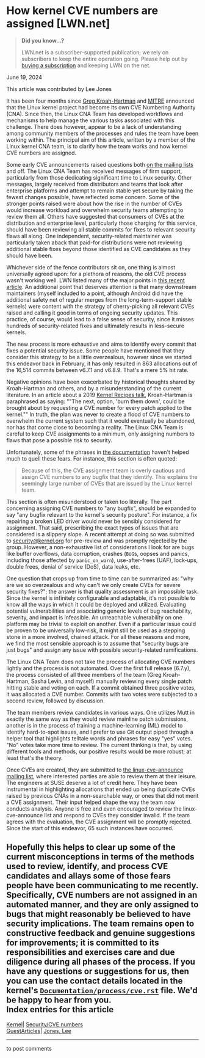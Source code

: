 # How kernel CVE numbers are assigned [LWN.net]

> **Did you know...?**
> 
> LWN.net is a subscriber-supported publication; we rely on subscribers to keep the entire operation going. Please help out by [buying a subscription](/Promo/nst-nag4/subscribe) and keeping LWN on the net. 

June 19, 2024

This article was contributed by Lee Jones

It has been four months since [Greg Kroah-Hartman](http://www.kroah.com/log/blog/2024/02/13/linux-is-a-cna/) and [MITRE](https://www.cve.org/Media/News/item/news/2024/02/13/kernel-org-Added-as-CNA) announced that the Linux kernel project had become its own CVE Numbering Authority (CNA). Since then, the Linux CNA Team has developed workflows and mechanisms to help manage the various tasks associated with this challenge. There does however, appear to be a lack of understanding among community members of the processes and rules the team have been working within. The principal aim of this article, written by a member of the Linux kernel CNA team, is to clarify how the team works and how kernel CVE numbers are assigned. 

Some early CVE announcements raised questions both [on the mailing lists](/ml/all/2024022257-CVE-2023-52451-7bdb@gregkh/) and off. The Linux CNA Team has received messages of firm support, particularly from those dedicating significant time to Linux security. Other messages, largely received from distributors and teams that look after enterprise platforms and attempt to remain stable yet secure by taking the fewest changes possible, have reflected some concern. Some of the stronger points raised were about how the rise in the number of CVEs would increase workload and overwhelm security teams attempting to review them all. Others have suggested that consumers of CVEs at the distribution and enterprise level, particularly those charging for this service, should have been reviewing all stable commits for fixes to relevant security flaws all along. One independent, security-related maintainer was particularly taken aback that paid-for distributions were not reviewing additional stable fixes beyond those identified as CVE candidates as they should have been. 

Whichever side of the fence contributors sit on, one thing is almost universally agreed upon: for a plethora of reasons, the old CVE process wasn't working well. LWN listed many of the major points in [this recent article](https://lwn.net/Articles/961978). An additional point that deserves attention is that many downstream maintainers (myself included to a point, although Android did have the additional safety net of regular merges from the long-term-support stable kernels) were content with the strategy of cherry-picking all relevant CVEs raised and calling it good in terms of ongoing security updates. This practice, of course, would lead to a false sense of security, since it misses hundreds of security-related fixes and ultimately results in less-secure kernels. 

The new process is more exhaustive and aims to identify every commit that fixes a potential security issue. Some people have mentioned that they consider this strategy to be a little overzealous, however since we started this endeavor back in February, it has only resulted in 863 allocations out of the 16,514 commits between v6.7.1 and v6.8.9. That's a mere 5% hit rate. 

Negative opinions have been exacerbated by historical thoughts shared by Kroah-Hartman and others, and by a misunderstanding of the current literature. In an article about a 2019 [Kernel Recipes talk](/Articles/801157), Kroah-Hartman is paraphrased as saying: ""The next, option, 'burn them down', could be brought about by requesting a CVE number for every patch applied to the kernel."" In truth, the plan was never to create a flood of CVE numbers to overwhelm the current system such that it would eventually be abandoned, nor has that come close to becoming a reality. The Linux CNA Team is careful to keep CVE assignments to a minimum, only assigning numbers to flaws that pose a possible risk to security. 

Unfortunately, some of the phrases in [the documentation](https://docs.kernel.org/process/cve.html) haven't helped much to quell these fears. For instance, this section is often quoted: 

> Because of this, the CVE assignment team is overly cautious and assign CVE numbers to any bugfix that they identify. This explains the seemingly large number of CVEs that are issued by the Linux kernel team. 

This section is often misunderstood or taken too literally. The part concerning assigning CVE numbers to "any bugfix", should be expanded to say "any bugfix relevant to the kernel's security posture". For instance, a fix repairing a broken LED driver would never be sensibly considered for assignment. That said, prescribing the exact types of issues that are considered is a slippery slope. A recent attempt at doing so was submitted to security@kernel.org for pre-review and was promptly rejected by the group. However, a non-exhaustive list of considerations I look for are bugs like buffer overflows, data corruption, crashes (`BUG`s, oopses and panics, including those affected by `panic_on_warn`), use-after-frees (UAF), lock-ups, double frees, denial of service (DoS), data leaks, etc. 

One question that crops up from time to time can be summarized as: "why are we so overzealous and why can't we only create CVEs for severe security fixes?"; the answer is that quality assessment is an impossible task. Since the kernel is infinitely configurable and adaptable, it's not possible to know all the ways in which it could be deployed and utilized. Evaluating potential vulnerabilities and associating generic levels of bug reachability, severity, and impact is infeasible. An unreachable vulnerability on one platform may be trivial to exploit on another. Even if a particular issue could be proven to be universally low-risk, it might still be used as a stepping stone in a more involved, chained attack. For all these reasons and more, we find the most sensible approach is to assume that "security bugs are just bugs" and assign any issue with possible security-related ramifications. 

The Linux CNA Team does not take the process of allocating CVE numbers lightly and the process is not automated. Over the first full release (6.7.y), the process consisted of all three members of the team (Greg Kroah-Hartman, Sasha Levin, and myself) manually reviewing every single patch hitting stable and voting on each. If a commit obtained three positive votes, it was allocated a CVE number. Commits with two votes were subjected to a second review, followed by discussion. 

The team members review candidates in various ways. One utilizes Mutt in exactly the same way as they would review mainline patch submissions, another is in the process of training a machine-learning (ML) model to identify hard-to-spot issues, and I prefer to use Git output piped through a helper tool that highlights telltale words and phrases for easy "yes" votes. "No" votes take more time to review. The current thinking is that, by using different tools and methods, our positive results would be more robust; at least that's the theory. 

Once CVEs are created, they are submitted to [the linux-cve-announce mailing list](https://lore.kernel.org/linux-cve-announce/), where interested parties are able to review them at their leisure. The engineers at SUSE deserve a lot of credit here. They have been instrumental in highlighting allocations that ended up being duplicate CVEs raised by previous CNAs in a non-searchable way, or ones that did not merit a CVE assignment. Their input helped shape the way the team now conducts analysis. Anyone is free and even encouraged to review the linux-cve-announce list and respond to CVEs they consider invalid. If the team agrees with the evaluation, the CVE assignment will be promptly rejected. Since the start of this endeavor, 65 such instances have occurred. 

Hopefully this helps to clear up some of the current misconceptions in terms of the methods used to review, identify, and process CVE candidates and allays some of those fears people have been communicating to me recently. Specifically, CVE numbers are not assigned in an automated manner, and they are only assigned to bugs that might reasonably be believed to have security implications. The team remains open to constructive feedback and genuine suggestions for improvements; it is committed to its responsibilities and exercises care and due diligence during all phases of the process. If you have any questions or suggestions for us, then you can use the contact details located in the kernel's [`Documentation/process/cve.rst`](https://docs.kernel.org/process/cve.html#process) file. We'd be happy to hear from you.  
Index entries for this article  
---  
[Kernel](/Kernel/Index)| [Security/CVE numbers](/Kernel/Index#Security-CVE_numbers)  
[GuestArticles](/Archives/GuestIndex/)| [Jones, Lee](/Archives/GuestIndex/#Jones_Lee)  
  


* * *

to post comments 
